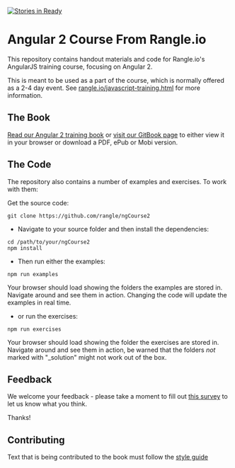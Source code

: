 [![Stories in Ready](https://badge.waffle.io/rangle/ngCourse2.png?label=ready&title=Ready)](https://waffle.io/rangle/ngCourse2)
# Angular 2 Course From Rangle.io

This repository contains handout materials and code for Rangle.io's AngularJS training course, focusing on Angular 2.

This is meant to be used as a part of the course, which is normally offered as a 2-4 day event. See [rangle.io/javascript-training.html](http://rangle.io/javascript-training.html) for more information.


## The Book

 [Read our Angular 2 training book](http://angular-2-training-book.rangle.io/ "Rangle.io's Angular 2 Book") or [visit our GitBook page](https://www.gitbook.com/book/rangle-io/ngcourse2/details "Rangle.io's Angular 2 Book on GitBooks") to either view it in your browser or download a PDF, ePub or Mobi version.

## The Code

The repository also contains a number of examples and exercises. To work with them:

Get the source code:

```
git clone https://github.com/rangle/ngCourse2
```

- Navigate to your source folder and then install the dependencies:

```
cd /path/to/your/ngCourse2
npm install
```

- Then run either the examples:

```
npm run examples
```

Your browser should load showing the folders the examples are stored in. Navigate around and see them in action.  Changing the code will update the examples in real time.

- or run the exercises:

```
npm run exercises
```

Your browser should load showing the folder the exercises are stored in. Navigate around and see them in action, be warned that the folders _not_ marked with "_solution" might not work out of the box.


## Feedback

We welcome your feedback - please take a moment to fill out [this survey](https://docs.google.com/a/rangle.io/forms/d/1XKURJrviGF_eY2s1U_hyAWvq3oZqQ2a3OeUJHjQx-TA/viewform?edit_requested=true) to let us know what you think.

Thanks!

## Contributing

Text that is being contributed to the book must follow the [style guide](https://docs.google.com/document/d/1Na6tKvNUowJqlQHgAd-oG2op_SoN4fP4XR7LzVIpatw "Rangle.io Angular 2, English Style Guide")


